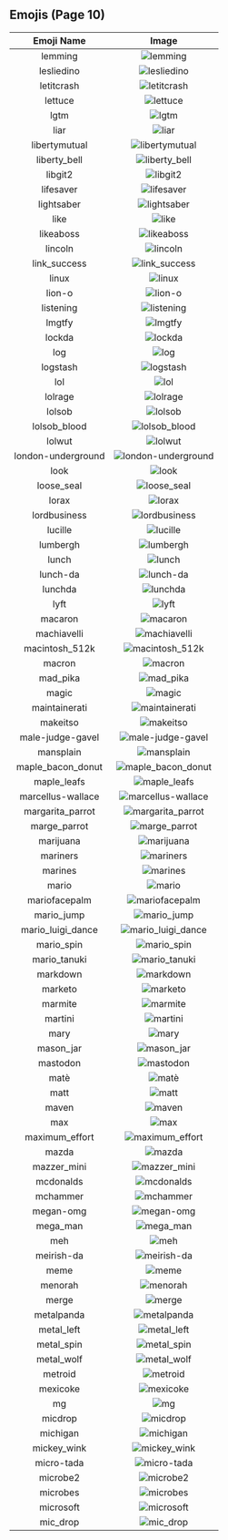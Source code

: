 
  ## Emojis (Page 10)
  |Emoji Name|Image|
  | :-: | :-: |
  |lemming| ![lemming](/output/lemming.gif)|
  |lesliedino| ![lesliedino](/output/lesliedino.jpg)|
  |letitcrash| ![letitcrash](/output/letitcrash.png)|
  |lettuce| ![lettuce](/output/lettuce.jpg)|
  |lgtm| ![lgtm](/output/lgtm.png)|
  |liar| ![liar](/output/liar.png)|
  |libertymutual| ![libertymutual](/output/libertymutual.png)|
  |liberty_bell| ![liberty_bell](/output/liberty_bell.jpg)|
  |libgit2| ![libgit2](/output/libgit2.png)|
  |lifesaver| ![lifesaver](/output/lifesaver.png)|
  |lightsaber| ![lightsaber](/output/lightsaber.png)|
  |like| ![like](/output/like.png)|
  |likeaboss| ![likeaboss](/output/likeaboss.png)|
  |lincoln| ![lincoln](/output/lincoln.png)|
  |link_success| ![link_success](/output/link_success.png)|
  |linux| ![linux](/output/linux.png)|
  |lion-o| ![lion-o](/output/lion-o.png)|
  |listening| ![listening](/output/listening.gif)|
  |lmgtfy| ![lmgtfy](/output/lmgtfy.gif)|
  |lockda| ![lockda](/output/lockda.png)|
  |log| ![log](/output/log.png)|
  |logstash| ![logstash](/output/logstash.png)|
  |lol| ![lol](/output/lol.jpg)|
  |lolrage| ![lolrage](/output/lolrage.jpg)|
  |lolsob| ![lolsob](/output/lolsob.png)|
  |lolsob_blood| ![lolsob_blood](/output/lolsob_blood.png)|
  |lolwut| ![lolwut](/output/lolwut.png)|
  |london-underground| ![london-underground](/output/london-underground.png)|
  |look| ![look](/output/look)|
  |loose_seal| ![loose_seal](/output/loose_seal.png)|
  |lorax| ![lorax](/output/lorax.png)|
  |lordbusiness| ![lordbusiness](/output/lordbusiness.png)|
  |lucille| ![lucille](/output/lucille.png)|
  |lumbergh| ![lumbergh](/output/lumbergh.jpg)|
  |lunch| ![lunch](/output/lunch.png)|
  |lunch-da| ![lunch-da](/output/lunch-da.png)|
  |lunchda| ![lunchda](/output/lunchda)|
  |lyft| ![lyft](/output/lyft.png)|
  |macaron| ![macaron](/output/macaron.jpg)|
  |machiavelli| ![machiavelli](/output/machiavelli.jpg)|
  |macintosh_512k| ![macintosh_512k](/output/macintosh_512k.png)|
  |macron| ![macron](/output/macron.png)|
  |mad_pika| ![mad_pika](/output/mad_pika.png)|
  |magic| ![magic](/output/magic.gif)|
  |maintainerati| ![maintainerati](/output/maintainerati.jpg)|
  |makeitso| ![makeitso](/output/makeitso.jpg)|
  |male-judge-gavel| ![male-judge-gavel](/output/male-judge-gavel.png)|
  |mansplain| ![mansplain](/output/mansplain.jpg)|
  |maple_bacon_donut| ![maple_bacon_donut](/output/maple_bacon_donut.jpg)|
  |maple_leafs| ![maple_leafs](/output/maple_leafs.png)|
  |marcellus-wallace| ![marcellus-wallace](/output/marcellus-wallace.jpg)|
  |margarita_parrot| ![margarita_parrot](/output/margarita_parrot.gif)|
  |marge_parrot| ![marge_parrot](/output/marge_parrot.gif)|
  |marijuana| ![marijuana](/output/marijuana.png)|
  |mariners| ![mariners](/output/mariners.png)|
  |marines| ![marines](/output/marines.jpg)|
  |mario| ![mario](/output/mario.png)|
  |mariofacepalm| ![mariofacepalm](/output/mariofacepalm.gif)|
  |mario_jump| ![mario_jump](/output/mario_jump.gif)|
  |mario_luigi_dance| ![mario_luigi_dance](/output/mario_luigi_dance.gif)|
  |mario_spin| ![mario_spin](/output/mario_spin.gif)|
  |mario_tanuki| ![mario_tanuki](/output/mario_tanuki.gif)|
  |markdown| ![markdown](/output/markdown.png)|
  |marketo| ![marketo](/output/marketo.png)|
  |marmite| ![marmite](/output/marmite.jpg)|
  |martini| ![martini](/output/martini.png)|
  |mary| ![mary](/output/mary)|
  |mason_jar| ![mason_jar](/output/mason_jar.jpg)|
  |mastodon| ![mastodon](/output/mastodon.png)|
  |matè| ![matè](/output/matè.png)|
  |matt| ![matt](/output/matt.png)|
  |maven| ![maven](/output/maven.png)|
  |max| ![max](/output/max.jpg)|
  |maximum_effort| ![maximum_effort](/output/maximum_effort.gif)|
  |mazda| ![mazda](/output/mazda.png)|
  |mazzer_mini| ![mazzer_mini](/output/mazzer_mini.png)|
  |mcdonalds| ![mcdonalds](/output/mcdonalds.png)|
  |mchammer| ![mchammer](/output/mchammer.gif)|
  |megan-omg| ![megan-omg](/output/megan-omg.png)|
  |mega_man| ![mega_man](/output/mega_man.png)|
  |meh| ![meh](/output/meh.png)|
  |meirish-da| ![meirish-da](/output/meirish-da.png)|
  |meme| ![meme](/output/meme.png)|
  |menorah| ![menorah](/output/menorah.png)|
  |merge| ![merge](/output/merge.png)|
  |metalpanda| ![metalpanda](/output/metalpanda.jpg)|
  |metal_left| ![metal_left](/output/metal_left.png)|
  |metal_spin| ![metal_spin](/output/metal_spin.gif)|
  |metal_wolf| ![metal_wolf](/output/metal_wolf.png)|
  |metroid| ![metroid](/output/metroid.png)|
  |mexicoke| ![mexicoke](/output/mexicoke.png)|
  |mg| ![mg](/output/mg.png)|
  |micdrop| ![micdrop](/output/micdrop.jpg)|
  |michigan| ![michigan](/output/michigan.png)|
  |mickey_wink| ![mickey_wink](/output/mickey_wink.gif)|
  |micro-tada| ![micro-tada](/output/micro-tada.png)|
  |microbe2| ![microbe2](/output/microbe2.png)|
  |microbes| ![microbes](/output/microbes.png)|
  |microsoft| ![microsoft](/output/microsoft.png)|
  |mic_drop| ![mic_drop](/output/mic_drop.gif)|
  